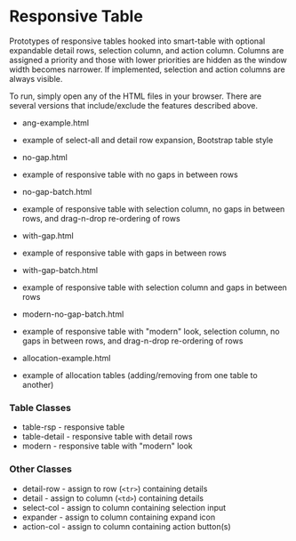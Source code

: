 # Responsive Table

Prototypes of responsive tables hooked into smart-table with optional expandable detail rows, selection column, and action column. Columns are assigned a priority and those with lower priorities are hidden as the window width becomes narrower. If implemented, selection and action columns are always visible.

To run, simply open any of the HTML files in your browser. There are several versions that include/exclude the features described above.

* ang-example.html
 - example of select-all and detail row expansion, Bootstrap table style
* no-gap.html
 - example of responsive table with no gaps in between rows
* no-gap-batch.html
 - example of responsive table with selection column, no gaps in between rows, and drag-n-drop re-ordering of rows
* with-gap.html
 - example of responsive table with gaps in between rows
* with-gap-batch.html
 - example of responsive table with selection column and gaps in between rows
* modern-no-gap-batch.html
 - example of responsive table with "modern" look, selection column, no gaps in between rows, and drag-n-drop re-ordering of rows
* allocation-example.html
 - example of allocation tables (adding/removing from one table to another)

### Table Classes
* table-rsp - responsive table
* table-detail - responsive table with detail rows
* modern - responsive table with "modern" look

### Other Classes
* detail-row - assign to row (`<tr>`) containing details
* detail - assign to column (`<td>`) containing details
* select-col - assign to column containing selection input
* expander - assign to column containing expand icon
* action-col - assign to column containing action button(s)
